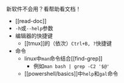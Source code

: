 新软件不会用？看帮助看文档！
- [[read-doc]]
- `-h`或`--help`参数
- 编辑器的快捷键
  - [[tmux]]的（依次）`Ctrl+B, ?`快捷键
- 命令
  - linux中`man`命令结合[[find-grep]]
    - 例如`man bash | grep -C2 '$@'`
  - [[powershell/basics]]中`help`和`gal`命令